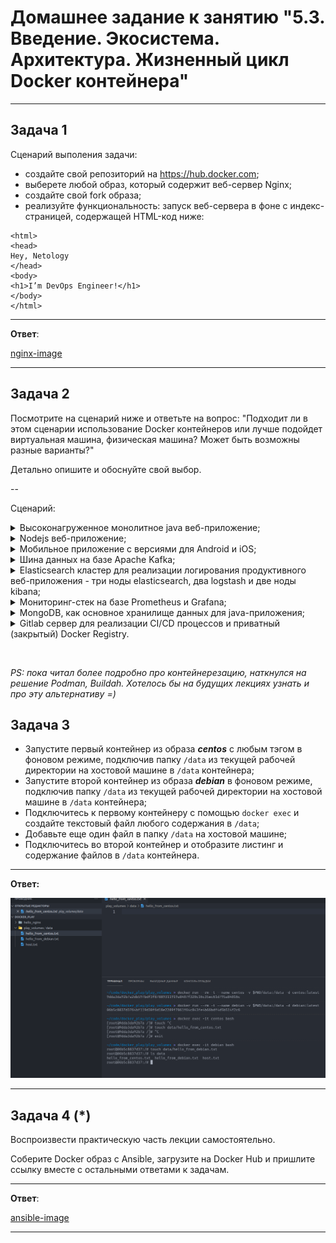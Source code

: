 
# Домашнее задание к занятию "5.3. Введение. Экосистема. Архитектура. Жизненный цикл Docker контейнера"

---

## Задача 1

Сценарий выполения задачи:

- создайте свой репозиторий на https://hub.docker.com;
- выберете любой образ, который содержит веб-сервер Nginx;
- создайте свой fork образа;
- реализуйте функциональность:
запуск веб-сервера в фоне с индекс-страницей, содержащей HTML-код ниже:
```
<html>
<head>
Hey, Netology
</head>
<body>
<h1>I’m DevOps Engineer!</h1>
</body>
</html>
```


---
**Ответ**:

[nginx-image](https://hub.docker.com/r/buurz/hello_nginx/tags)

---

## Задача 2

Посмотрите на сценарий ниже и ответьте на вопрос:
"Подходит ли в этом сценарии использование Docker контейнеров или лучше подойдет виртуальная машина, физическая машина? Может быть возможны разные варианты?"

Детально опишите и обоснуйте свой выбор.

--

Сценарий:
<details>
<summary>Высоконагруженное монолитное java веб-приложение;</summary>

  **Докер не подойдет, он никак не облегчит доставку монолита, нет зависимостей. Плюс докер использует столько ресурсов, сколько планировщик ядра хоста позволит. Если по памяти будет плохо, то возможно будет отстреливать процессы и попадет в докер демон. Добавляет оверхед в данном случае по ресурсам. Подойдет физ.машина**

</details>

<details>
<summary> Nodejs веб-приложение;</summary>

**Докер подойдет, упакует нужные зависимости, можно удобно скейлить, однако если приложение маленькое и простое, то это того не стоит, подойдет виртуалка**
</details>

<details>

<summary>Мобильное приложение c версиями для Android и iOS;
</summary>

  **Докер не подойдет, не работает с GUI, не работает с этими ОС**
</details>

<details>
<summary>Шина данных на базе Apache Kafka;</summary>

**Докер подойдет, можно проверить всю инфру локально каждому разработчику и на тестовых стендах**

</details>

<details>
<summary>Elasticsearch кластер для реализации логирования продуктивного веб-приложения - три ноды elasticsearch, два logstash и две ноды kibana;
</summary>

**Докер подойдет для кластеризации, обеспечит доставку сервисов, скейлинг.**

</details>

<details>
<summary>Мониторинг-стек на базе Prometheus и Grafana;</summary>

  **Докер подойдет для возможного упрощения инсталяции, но смысла особового нет. Плюс node_exporter скорее всего надо ставить вне докера, т.к. снимает метрики с ядра**

</details>

<details>
<summary>MongoDB, как основное хранилище данных для java-приложения;</summary>

**Не вижу преимущества докера, т.к. специфичных требований нет, можно брать хранилище как сервис и не заморачиваться. Если нужно кастомное что-то, то брать можно виртуалку. Хоть образ для монги и есть, скорее нужен для разработки и тестовых средств**

</details>

<details>
<summary>Gitlab сервер для реализации CI/CD процессов и приватный (закрытый) Docker Registry.</summary>

**Возможно докер удобней при инсталяции, но в остальном сервер не нужно скейлить или как-постоянно обновлять/откатывать. В итоге скорее нет, чем да. Также можно поставить на виртуалку**

</details>

&nbsp;

*PS: пока читал более подробно про контейнерезацию, наткнулся на решение Podman, Buildah. Хотелось бы на будущих лекциях узнать и про эту альтернативу =)*

## Задача 3

- Запустите первый контейнер из образа ***centos*** c любым тэгом в фоновом
режиме, подключив папку ```/data``` из текущей рабочей директории на хостовой машине в ```/data``` контейнера;
- Запустите второй контейнер из образа ***debian*** в фоновом режиме, подключив папку ```/data``` из текущей рабочей директории на хостовой машине в ```/data``` контейнера;
- Подключитесь к первому контейнеру с помощью ```docker exec``` и создайте текстовый файл любого содержания в ```/data```;
- Добавьте еще один файл в папку ```/data``` на хостовой машине;
- Подключитесь во второй контейнер и отобразите листинг и содержание файлов в ```/data``` контейнера.

---
**Ответ:**

![image](docker_volumes.png)

---

## Задача 4 (*)

Воспроизвести практическую часть лекции самостоятельно.

Соберите Docker образ с Ansible, загрузите на Docker Hub и пришлите ссылку вместе с остальными ответами к задачам.

---
**Ответ**:

[ansible-image](https://hub.docker.com/r/buurz/ansible/tags)

---
